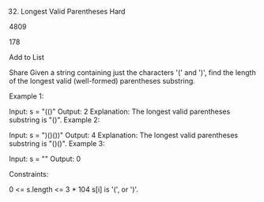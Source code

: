 32. Longest Valid Parentheses
Hard

4809

178

Add to List

Share
Given a string containing just the characters '(' and ')', find the length of the longest valid (well-formed) parentheses substring.



Example 1:

Input: s = "(()"
Output: 2
Explanation: The longest valid parentheses substring is "()".
Example 2:

Input: s = ")()())"
Output: 4
Explanation: The longest valid parentheses substring is "()()".
Example 3:

Input: s = ""
Output: 0


Constraints:

0 <= s.length <= 3 * 104
s[i] is '(', or ')'.
